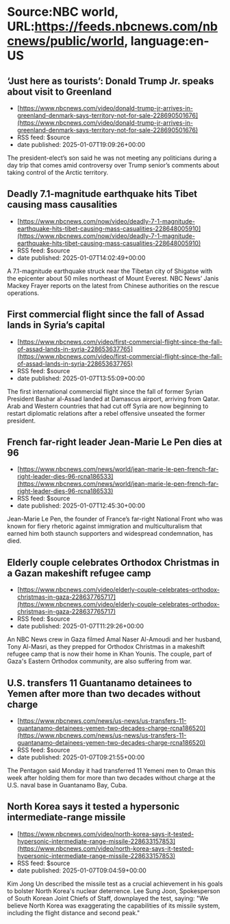 # Source:NBC world, URL:https://feeds.nbcnews.com/nbcnews/public/world, language:en-US

## ‘Just here as tourists’: Donald Trump Jr. speaks about visit to Greenland
 - [https://www.nbcnews.com/video/donald-trump-jr-arrives-in-greenland-denmark-says-territory-not-for-sale-228690501676](https://www.nbcnews.com/video/donald-trump-jr-arrives-in-greenland-denmark-says-territory-not-for-sale-228690501676)
 - RSS feed: $source
 - date published: 2025-01-07T19:09:26+00:00

The president-elect’s son said he was not meeting any politicians during a day trip that comes amid controversy over Trump senior’s comments about taking control of the Arctic territory.

## Deadly 7.1-magnitude earthquake hits Tibet causing mass causalities
 - [https://www.nbcnews.com/now/video/deadly-7-1-magnitude-earthquake-hits-tibet-causing-mass-casualities-228648005910](https://www.nbcnews.com/now/video/deadly-7-1-magnitude-earthquake-hits-tibet-causing-mass-casualities-228648005910)
 - RSS feed: $source
 - date published: 2025-01-07T14:02:49+00:00

A 7.1-magnitude earthquake struck near the Tibetan city of Shigatse with the epicenter about 50 miles northeast of Mount Everest. NBC News’ Janis Mackey Frayer reports on the latest from Chinese authorities on the rescue operations.

## First commercial flight since the fall of Assad lands in Syria’s capital
 - [https://www.nbcnews.com/video/first-commercial-flight-since-the-fall-of-assad-lands-in-syria-228653637765](https://www.nbcnews.com/video/first-commercial-flight-since-the-fall-of-assad-lands-in-syria-228653637765)
 - RSS feed: $source
 - date published: 2025-01-07T13:55:09+00:00

The first international commercial flight since the fall of former Syrian President Bashar al-Assad landed at Damascus airport, arriving from Qatar. Arab and Western countries that had cut off Syria are now beginning to restart diplomatic relations after a rebel offensive unseated the former president.

## French far-right leader Jean-Marie Le Pen dies at 96
 - [https://www.nbcnews.com/news/world/jean-marie-le-pen-french-far-right-leader-dies-96-rcna186533](https://www.nbcnews.com/news/world/jean-marie-le-pen-french-far-right-leader-dies-96-rcna186533)
 - RSS feed: $source
 - date published: 2025-01-07T12:45:30+00:00

Jean-Marie Le Pen, the founder of France’s far-right National Front who was known for fiery rhetoric against immigration and multiculturalism that earned him both staunch supporters and widespread condemnation, has died.

## Elderly couple celebrates Orthodox Christmas in a Gazan makeshift refugee camp
 - [https://www.nbcnews.com/video/elderly-couple-celebrates-orthodox-christmas-in-gaza-228637765717](https://www.nbcnews.com/video/elderly-couple-celebrates-orthodox-christmas-in-gaza-228637765717)
 - RSS feed: $source
 - date published: 2025-01-07T11:29:26+00:00

An NBC News crew in Gaza filmed Amal Naser Al-Amoudi and her husband, Tony Al-Masri, as they prepped for Orthodox Christmas in a makeshift refugee camp that is now their home in Khan Younis. The couple, part of Gaza's Eastern Orthodox community, are also suffering from war.

## U.S. transfers 11 Guantanamo detainees to Yemen after more than two decades without charge
 - [https://www.nbcnews.com/news/us-news/us-transfers-11-guantanamo-detainees-yemen-two-decades-charge-rcna186520](https://www.nbcnews.com/news/us-news/us-transfers-11-guantanamo-detainees-yemen-two-decades-charge-rcna186520)
 - RSS feed: $source
 - date published: 2025-01-07T09:21:55+00:00

The Pentagon said Monday it had transferred 11 Yemeni men to Oman this week after holding them for more than two decades without charge at the U.S. naval base in Guantanamo Bay, Cuba.

## North Korea says it tested a hypersonic intermediate-range missile
 - [https://www.nbcnews.com/video/north-korea-says-it-tested-hypersonic-intermediate-range-missile-228633157853](https://www.nbcnews.com/video/north-korea-says-it-tested-hypersonic-intermediate-range-missile-228633157853)
 - RSS feed: $source
 - date published: 2025-01-07T09:04:59+00:00

Kim Jong Un described the missile test as a crucial achievement in his goals to bolster North Korea's nuclear deterrence.  Lee Sung Joon, Spokesperson of South Korean Joint Chiefs of Staff, downplayed the test, saying: "We believe North Korea was exaggerating the capabilities of its missile system, including the flight distance and second peak."

